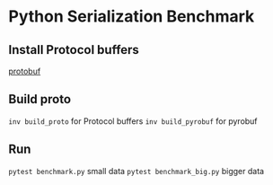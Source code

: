# Python Serialization Benchmark

## Install Protocol buffers

[protobuf](https://github.com/google/protobuf/tree/master/python)

## Build proto

`inv build_proto` for Protocol buffers
`inv build_pyrobuf` for pyrobuf

## Run

`pytest benchmark.py` small data
`pytest benchmark_big.py` bigger data
